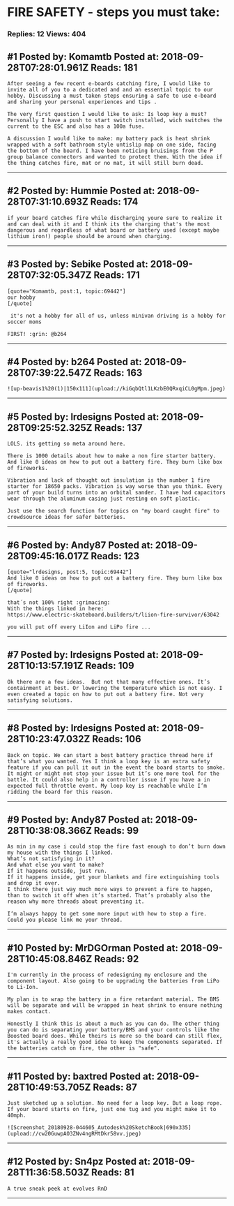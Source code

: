 # FIRE SAFETY - steps you must take:

### Replies: 12 Views: 404

## \#1 Posted by: Komamtb Posted at: 2018-09-28T07:28:01.961Z Reads: 181

```
After seeing a few recent e-boards catching fire, I would like to invite all of you to a dedicated and and an essential topic to our hobby. Discussing a must taken steps ensuring a safe to use e-board and sharing your personal experiences and tips .

The very first question I would like to ask: Is loop key a must? Personally I have a push to start switch installed, wich switches the current to the ESC and also has a 100a fuse.

A discussion I would like to make: my battery pack is heat shrink wrapped with a soft bathroom style untislip map on one side, facing the bottom of the board. I have been noticing bruisings from the P group balance connectors and wanted to protect them. With the idea if the thing catches fire, mat or no mat, it will still burn dead.
```

---
## \#2 Posted by: Hummie Posted at: 2018-09-28T07:31:10.693Z Reads: 174

```
if your board catches fire while discharging youre sure to realize it and can deal with it and I think its the charging that's the most dangerous and regardless of what board or battery used (except maybe lithium iron!) people should be around when charging.
```

---
## \#3 Posted by: Sebike Posted at: 2018-09-28T07:32:05.347Z Reads: 171

```
[quote="Komamtb, post:1, topic:69442"]
our hobby
[/quote]

 it's not a hobby for all of us, unless minivan driving is a hobby for soccer moms

FIRST! :grin: @b264
```

---
## \#4 Posted by: b264 Posted at: 2018-09-28T07:39:22.547Z Reads: 163

```
![up-beavis1%20(1)|150x111](upload://kiGqbQtl1LKzbE0QRxqiCL0gMpm.jpeg)
```

---
## \#5 Posted by: lrdesigns Posted at: 2018-09-28T09:25:52.325Z Reads: 137

```
LOLS. its getting so meta around here. 

There is 1000 details about how to make a non fire starter battery. And like 0 ideas on how to put out a battery fire. They burn like box of fireworks. 

Vibration and lack of thought out insulation is the number 1 fire starter for 18650 packs. Vibration is way worse than you think. Every part of your build turns into an orbital sander. I have had capacitors wear through the aluminum casing just resting on soft plastic. 

Just use the search function for topics on "my board caught fire" to crowdsource ideas for safer batteries.
```

---
## \#6 Posted by: Andy87 Posted at: 2018-09-28T09:45:16.017Z Reads: 123

```
[quote="lrdesigns, post:5, topic:69442"]
And like 0 ideas on how to put out a battery fire. They burn like box of fireworks.
[/quote]

that´s not 100% right :grimacing:
With the things linked in here:
https://www.electric-skateboard.builders/t/liion-fire-survivor/63042

you will put off every LiIon and LiPo fire ...
```

---
## \#7 Posted by: lrdesigns Posted at: 2018-09-28T10:13:57.191Z Reads: 109

```
Ok there are a few ideas.  But not that many effective ones. It’s containment at best. Or lowering the temperature which is not easy. I even created a topic on how to put out a battery fire. Not very satisfying solutions.
```

---
## \#8 Posted by: lrdesigns Posted at: 2018-09-28T10:23:47.032Z Reads: 106

```
Back on topic. We can start a best battery practice thread here if that’s what you wanted. Yes I think a loop key is an extra safety feature if you can pull it out in the event the board starts to smoke. It might or might not stop your issue but it’s one more tool for the battle. It could also help in a controller issue if you have a in expected full throttle event. My loop key is reachable while I’m ridding the board for this reason.
```

---
## \#9 Posted by: Andy87 Posted at: 2018-09-28T10:38:08.366Z Reads: 99

```
As min in my case i could stop the fire fast enough to don’t burn down my house with the things I linked.
What’s not satisfying in it?
And what else you want to make?
If it happens outside, just run.
If it happens inside, get your blankets and fire extinguishing tools and drop it over.
I think there just way much more ways to prevent a fire to happen, than to switch it off when it’s started. That’s probably also the reason why more threads about preventing it.

I‘m always happy to get some more input with how to stop a fire.
Could you please link me your thread.
```

---
## \#10 Posted by: MrDGOrman Posted at: 2018-09-28T10:45:08.846Z Reads: 92

```
I'm currently in the process of redesigning my enclosure and the component layout. Also going to be upgrading the batteries from LiPo to Li-Ion.

My plan is to wrap the battery in a fire retardant material. The BMS will be separate and will be wrapped in heat shrink to ensure nothing makes contact.

Honestly I think this is about a much as you can do. The other thing you can do is separating your battery/BMS and your controls like the Boosted board does. While theirs is more so the board can still flex, it's actually a really good idea to keep the components separated. If the batteries catch on fire, the other is "safe".
```

---
## \#11 Posted by: baxtred Posted at: 2018-09-28T10:49:53.705Z Reads: 87

```
Just sketched up a solution. No need for a loop key. But a loop rope. If your board starts on fire, just one tug and you might make it to 40mph. 

![Screenshot_20180928-044605_Autodesk%20SketchBook|690x335](upload://cw20GuwpAO3ZNv4ngRMtDkr58vv.jpeg)
```

---
## \#12 Posted by: Sn4pz Posted at: 2018-09-28T11:36:58.503Z Reads: 81

```
A true sneak peek at evolves RnD
```

---

